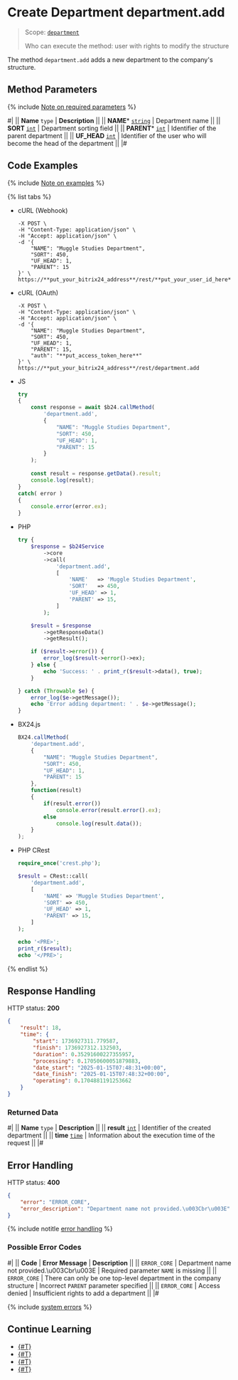 # Create Department department.add

> Scope: [`department`](../scopes/permissions.md)
>
> Who can execute the method: user with rights to modify the structure

The method `department.add` adds a new department to the company's structure.

## Method Parameters

{% include [Note on required parameters](../../_includes/required.md) %}

#|
|| **Name**
`type` | **Description** ||
|| **NAME***
[`string`](../data-types.md) | Department name ||
|| **SORT**
[`int`](../data-types.md) | Department sorting field ||
|| **PARENT***
[`int`](../data-types.md) | Identifier of the parent department ||
|| **UF_HEAD**
[`int`](../data-types.md) | Identifier of the user who will become the head of the department ||
|#

## Code Examples

{% include [Note on examples](../../_includes/examples.md) %}

{% list tabs %}

- cURL (Webhook)

    ```curl
    -X POST \
    -H "Content-Type: application/json" \
    -H "Accept: application/json" \
    -d '{
        "NAME": "Muggle Studies Department",
        "SORT": 450,
        "UF_HEAD": 1,
        "PARENT": 15
    }' \
    https://**put_your_bitrix24_address**/rest/**put_your_user_id_here**/**put_your_webbhook_here**/department.add
    ```

- cURL (OAuth)

    ```curl
    -X POST \
    -H "Content-Type: application/json" \
    -H "Accept: application/json" \
    -d '{
        "NAME": "Muggle Studies Department",
        "SORT": 450,
        "UF_HEAD": 1,
        "PARENT": 15,
        "auth": "**put_access_token_here**"
    }' \
    https://**put_your_bitrix24_address**/rest/department.add
    ```

- JS

    ```js
    try
    {
    	const response = await $b24.callMethod(
    		'department.add',
    		{
    			"NAME": "Muggle Studies Department",
    			"SORT": 450,
    			"UF_HEAD": 1,
    			"PARENT": 15
    		}
    	);
    	
    	const result = response.getData().result;
    	console.log(result);
    }
    catch( error )
    {
    	console.error(error.ex);
    }
    ```

- PHP

    ```php
    try {
        $response = $b24Service
            ->core
            ->call(
                'department.add',
                [
                    'NAME'   => 'Muggle Studies Department',
                    'SORT'   => 450,
                    'UF_HEAD' => 1,
                    'PARENT' => 15,
                ]
            );
    
        $result = $response
            ->getResponseData()
            ->getResult();
    
        if ($result->error()) {
            error_log($result->error()->ex);
        } else {
            echo 'Success: ' . print_r($result->data(), true);
        }
    
    } catch (Throwable $e) {
        error_log($e->getMessage());
        echo 'Error adding department: ' . $e->getMessage();
    }
    ```

- BX24.js

    ```js
    BX24.callMethod(
        'department.add',
        {
            "NAME": "Muggle Studies Department",
            "SORT": 450,
            "UF_HEAD": 1,
            "PARENT": 15
        },
        function(result)
        {
            if(result.error())
                console.error(result.error().ex);
            else
                console.log(result.data());
        }
    );
    ```

- PHP CRest

    ```php
    require_once('crest.php');

    $result = CRest::call(
        'department.add',
        [
            'NAME' => 'Muggle Studies Department',
            'SORT' => 450,
            'UF_HEAD' => 1,
            'PARENT' => 15,
        ]
    );

    echo '<PRE>';
    print_r($result);
    echo '</PRE>';
    ```

{% endlist %}

## Response Handling

HTTP status: **200**

```json
{
    "result": 18,
    "time": {
        "start": 1736927311.779587,
        "finish": 1736927312.132503,
        "duration": 0.35291600227355957,
        "processing": 0.17050600051879883,
        "date_start": "2025-01-15T07:48:31+00:00",
        "date_finish": "2025-01-15T07:48:32+00:00",
        "operating": 0.1704881191253662
    }
}
```

### Returned Data

#|
|| **Name**
`type` | **Description** ||
|| **result**
[`int`](../data-types.md) | Identifier of the created department ||
|| **time**
[`time`](../data-types.md) | Information about the execution time of the request ||
|#

## Error Handling

HTTP status: **400**

```json
{
    "error": "ERROR_CORE",
    "error_description": "Department name not provided.\u003Cbr\u003E"
}
```

{% include notitle [error handling](../../_includes/error-info.md) %}

### Possible Error Codes

#|
|| **Code** | **Error Message** | **Description** ||
|| `ERROR_CORE` | Department name not provided.\u003Cbr\u003E | Required parameter `NAME` is missing ||
|| `ERROR_CORE` | There can only be one top-level department in the company structure | Incorrect `PARENT` parameter specified ||
|| `ERROR_CORE` | Access denied | Insufficient rights to add a department ||
|#

{% include [system errors](../../_includes/system-errors.md) %}

## Continue Learning

- [{#T}](./department-update.md)
- [{#T}](./department-get.md)
- [{#T}](./department-delete.md)
- [{#T}](./department-fields.md)